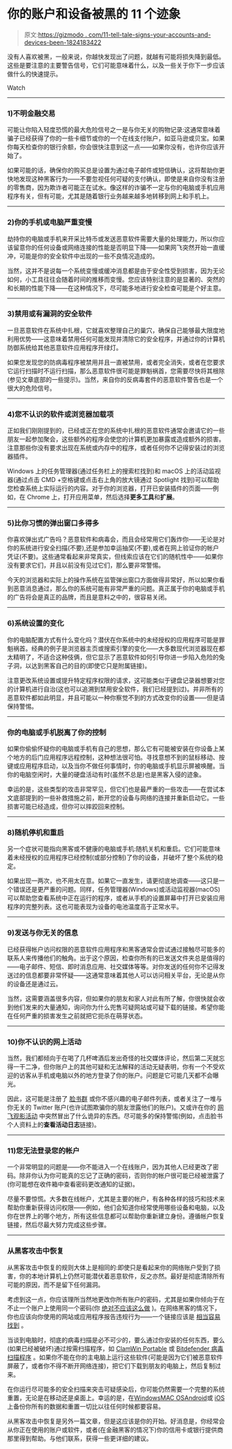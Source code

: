 # 你的账户和设备被黑的 11 个迹象

> 原文:[https://gizmodo . com/11-tell-tale-signs-your-accounts-and-devices-been-1824183422](https://gizmodo.com/11-tell-tale-signs-your-accounts-and-devices-have-been-1824183422)

没有人喜欢被黑，一般来说，你越快发现出了问题，就越有可能将损失降到最低。这些是要注意的主要警告信号，它们可能意味着什么，以及一些关于你下一步应该做什么的快速提示。

Watch

* * *

### **1)不明金融交易**

可能让你陷入轻度恐慌的最大危险信号之一是与你无关的购物记录:这通常意味着骗子已经获得了你的一些卡细节或你的一个在线支付账户，如亚马逊或贝宝。如果你每天检查你的银行余额，你会很快注意到这一点——如果你没有，也许你应该开始了。

如果可能的话，确保你的购买总是设置为通过电子邮件或短信确认，这将帮助你更快地发现这种黑客行为——不要忽视任何可疑的支付确认，即使是来自你没有注册的零售商，因为欺诈者可能正在试水。像这样的诈骗不一定与你的电脑或手机应用程序有关，但有可能，尤其是随着银行业务越来越多地转移到网上和手机上。

* * *

### **2)你的手机或电脑严重变慢**

劫持你的电脑或手机来开采比特币或发送恶意软件需要大量的处理能力，所以你应该留意你的任何设备或网络连接的性能是否明显下降——如果网飞突然开始一直缓冲，可能是你的安全软件中出现的一些不良情况造成的。

当然，这并不是说每一个系统变慢或缓冲消息都是由于安全性受到损害，因为无论如何，小工具往往会随着时间的推移而变慢。您应该特别注意的是显著的、突然的和长期的性能下降——在这种情况下，尽可能多地进行安全检查可能是个好主意。

* * *

### **3)禁用或有漏洞的安全软件**

一旦恶意软件在系统中扎根，它就喜欢整理自己的巢穴，确保自己能够最大限度地利用优势——这意味着禁用任何可能发现并清除它的安全程序，并通过你的计算机防御系统给其他恶意软件应用程序开绿灯。

如果您发现您的防病毒程序被禁用并且一直被禁用，或者完全消失，或者在您要求它运行扫描时不运行扫描，那么恶意软件很可能是罪魁祸首，您需要尽快将其根除(参见文章底部的一些提示)。当然，来自你的反病毒套件的恶意软件警告也是一个很大的危险信号。

* * *

### **4)您不认识的软件或浏览器加载项**

正如我们刚刚提到的，已经或正在您的系统中扎根的恶意软件通常会邀请它的一些朋友一起参加聚会，这些额外的程序会使您的计算机更加暴露或造成额外的损害。注意那些你没有要求出现在系统或内存中的程序，或者任何你不记得安装过的浏览器插件。

Windows 上的任务管理器(通过任务栏上的搜索栏找到)和 macOS 上的活动监视器(通过点击 CMD +空格键或点击右上角的放大镜通过 Spotlight 找到)可以帮助您检查系统上实际运行的内容。对于你的浏览器，打开已安装插件的页面——例如，在 Chrome 上，打开应用菜单，然后选择**更多工具**和**扩展**。

* * *

### **5)比你习惯的弹出窗口多得多**

你喜欢弹出式广告吗？恶意软件和病毒会，而且会经常用它们轰炸你——无论是对你的系统进行安全扫描(不要),还是参加幸运抽奖(不要),或者在网上验证你的帐户凭证(不要)。这些通常看起来非常真实，但线索应该在它们的随机性中——如果你没有要求它们，并且以前没有见过它们，那么要非常警惕。

今天的浏览器和实际上的操作系统在监管弹出窗口方面做得非常好，所以如果你看到恶意消息通过，那么你的系统可能有非常严重的问题。真正属于你的电脑或手机的广告将会是真正的品牌，而且是意料之中的，很容易关闭。

* * *

### **6)系统设置的变化**

你的电脑配置方式有什么变化吗？潜伏在你系统中的未经授权的应用程序可能是罪魁祸首。经典的例子是浏览器主页或搜索引擎的变化——大多数现代浏览器现在都太精明了，不适合这种伎俩，但它显示了恶意软件如何引导你进一步陷入危险的兔子洞，以达到黑客自己的目的(即使它只是附属链接)。

注意更改系统设置或提升特定程序权限的请求，这可能类似于键盘记录器想要对您的计算机进行自治(这也可以追溯到禁用安全软件，我们已经提到过)。并非所有的恶意软件都如此明显，并且可能以一种你察觉不到的方式改变你的设置——但是请保持警惕。

* * *

### 你的电脑或手机脱离了你的控制

如果你偷偷怀疑你的电脑或手机有自己的思想，那么它有可能被安装在你设备上某个地方的后门应用程序远程控制，这种想法很可怕。寻找意想不到的鼠标移动、按键或应用程序启动，以及当你不做任何事情时，你的电脑或手机显示屏被唤醒。当你的电脑空闲时，大量的硬盘活动有时(虽然不总是)也是黑客入侵的迹象。

幸运的是，这些类型的攻击非常罕见，但它们也是最严重的一些攻击——在尝试本文底部提到的一些补救措施之前，断开您的设备与网络的连接并重新启动它。一些损害可能已经造成，但你可以摔跤回来控制。

* * *

### **8)随机停机和重启**

另一个症状可能指向黑客或不健康的电脑或手机:随机关机和重启。它们可能意味着未经授权的应用程序已经控制(或部分控制)了你的设备，并破坏了整个系统的稳定。

如果出现一两次，也不用太在意。如果它一直发生，请更彻底地调查——这只是一个错误还是更严重的问题。同样，任务管理器(Windows)或活动监视器(macOS)可以帮助您查看系统中正在运行的程序，或者从手机的设置屏幕中打开已安装应用程序的完整列表。这也可能表现为设备的电池温度高于正常水平。

* * *

### **9)发送与你无关的信息**

已经获得帐户访问权限的恶意软件应用程序和黑客通常会尝试通过接触尽可能多的联系人来传播他们的触角。出于这个原因，检查你所有的已发送文件夹总是值得的——电子邮件、短信、即时消息应用、社交媒体等等。对你发送的任何你不记得发送过的信息都要非常怀疑——这通常意味着其他人可以访问相关平台，无论是从你的设备还是通过云。

当然，这需要涵盖很多内容，但如果你的朋友和家人对此有所了解，你很快就会收到他们发来的大量通知，询问你为什么兜售可疑网站或可疑下载的链接。希望你能在任何严重的损害发生之前就把它扼杀在萌芽状态。

* * *

### **10)你不认识的网上活动**

当然，我们都倾向于在喝了几杯啤酒后发出奇怪的社交媒体评论，然后第二天就忘得一干二净，但你账户上的其他可疑和无法解释的活动无疑表明，你有一个不受欢迎的访客从手机或电脑以外的地方登录了你的账户。问题是它可能几天都不会曝光。

因此，这可能是注册了 [脸书群](https://fieldguide.gizmodo.com/how-to-control-your-facebook-news-feed-1787061050) 或你不感兴趣的电子邮件列表，或者关注了一堆与你无关的 Twitter 账户(也许试图欺骗你的朋友泄露他们的账户)。又或许在你的 [网飞观影活动](https://www.netflix.com/viewingactivity) 中突然冒出了什么诡异的东西。尽可能多的保持警惕(例如，点击脸书个人资料上的**查看活动日志**链接)。

* * *

### **11)您无法登录您的帐户**

一个非常明显的问题是——你不能进入一个在线账户，因为其他人已经更改了密码。除非你认为你可能真的忘记了正确的密码，否则你的帐户很可能已经被泄露了(你可能想在收件箱中查看密码更改通知的证据)。

尽量不要惊慌。大多数在线帐户，尤其是主要的帐户，有各种各样的技巧和技术来帮助你重新获得访问权限——例如，他们会知道你经常使用哪些设备和电脑，以及你在世界上的哪个地方，所有这些信息都可以帮助你重新建立身份。遵循帐户恢复链接，然后尽最大努力完成这些步骤。

* * *

### **从黑客攻击中恢复**

从黑客攻击中恢复的规则大体上是相同的:即使只是看起来你的网络账户受到了损害，你的本地计算机上仍然可能潜伏着恶意软件，反之亦然。最好是彻底清除所有可能的原因，而不是留下任何漏洞。

考虑到这一点，你应该理所当然地更改你所有账户的密码，尤其是如果你倾向于在不止一个账户上使用同一个密码(你 [绝对不应该这么做](https://fieldguide.gizmodo.com/18-ways-to-make-your-online-accounts-more-secure-1793250264) )。在网络黑客的情况下，你也应该向你使用的网站或应用程序报告违规行为——一个链接应该是 [相当容易找到](https://help.twitter.com/en/safety-and-security/twitter-account-compromised) 。

当谈到电脑时，彻底的病毒扫描是必不可少的，要么通过你安装的任何东西，要么(如果已经被破坏)通过按需扫描程序，如 [ClamWin Portable](https://portableapps.com/apps/security/clamwin_portable) 或 [Bitdefender 病毒扫描程序](https://www.bitdefender.com/solutions/virus-scanner-for-mac.html) 。如果你不能在你的主电脑上运行这些软件(可能是因为它们被恶意软件屏蔽了，或者你不得不断开网络连接)，把它们下载到朋友的电脑上，然后复制过来。

在你运行尽可能多的安全扫描来突击可疑感染后，你可能仍然需要一个完整的系统重置，无论是在移动还是桌面上。幸运的是，在[Windows](https://fieldguide.gizmodo.com/how-to-make-your-windows-10-computer-work-like-new-agai-1787706643)[MAC OS](https://fieldguide.gizmodo.com/make-your-mac-feel-like-new-again-with-a-fresh-install-1697926482)[Android](https://support.google.com/pixelphone/answer/4596836)或 [iOS](https://support.apple.com/en-us/HT201252) 上备份你所有的数据和重置一切比以往任何时候都要容易。

从黑客攻击中恢复是另外一篇文章，但是这应该是你的开始。好消息是，你经常会从你正在使用的账户或软件，或者(在金融黑客的情况下)你的信用卡或银行提供商那里得到帮助。与他们联系，获得一些更详细的建议。